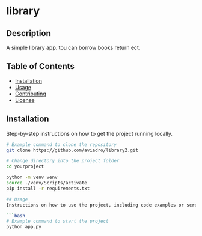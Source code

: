 # library

## Description
A simple library app. tou can borrow books return ect.

## Table of Contents
- [Installation](#installation)
- [Usage](#usage)
- [Contributing](#contributing)
- [License](#license)


## Installation
Step-by-step instructions on how to get the project running locally.

```bash
# Example command to clone the repository
git clone https://github.com/aviadro/library2.git

# Change directory into the project folder
cd yourproject

python -m venv venv
source ./venv/Scripts/activate
pip install -r requirements.txt

## Usage
Instructions on how to use the project, including code examples or screenshots.

```bash
# Example command to start the project
python app.py
